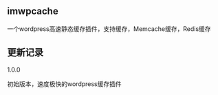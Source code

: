 ## imwpcache ##
一个wordpress高速静态缓存插件，支持缓存，Memcache缓存，Redis缓存

## 更新记录 ##

1.0.0

初始版本，速度极快的wordpress缓存插件 